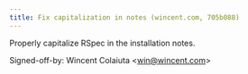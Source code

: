 ```yaml
---
title: Fix capitalization in notes (wincent.com, 705b088)
---
```


Properly capitalize RSpec in the installation notes.

Signed-off-by: Wincent Colaiuta &lt;win@wincent.com&gt;
